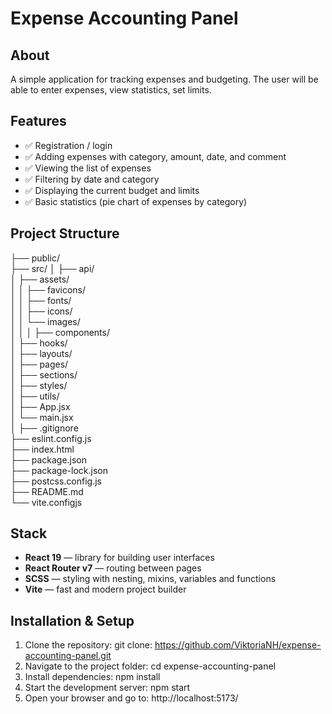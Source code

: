  # Expense Accounting Panel

## About
A simple application for tracking expenses and budgeting. The user will be able to enter expenses, view statistics, set limits.

## Features
- ✅ Registration / login
- ✅ Adding expenses with category, amount, date, and comment
- ✅ Viewing the list of expenses
- ✅ Filtering by date and category
- ✅ Displaying the current budget and limits
- ✅ Basic statistics (pie chart of expenses by category)

## Project Structure

├── public/               
├── src/
│   ├── api/   
│   ├── assets/          
│   │   ├── favicons/     
│   │   ├── fonts/        
│   │   ├── icons/        
│   │   └── images/       
│   │
│   ├── components/      
│   ├── hooks/        
│   ├── layouts/             
│   ├── pages/            
│   ├── sections/         
│   ├── styles/          
│   ├── utils/          
│   ├── App.jsx        
│   └── main.jsx           
│
├── .gitignore            
├── eslint.config.js    
├── index.html         
├── package.json           
├── package-lock.json     
├── postcss.config.js      
├── README.md              
└── vite.configjs   

## Stack
- **React 19** — library for building user interfaces
- **React Router v7** — routing between pages
- **SCSS** — styling with nesting, mixins, variables and functions
- **Vite** — fast and modern project builder

## Installation & Setup

1. Clone the repository:
 git clone: https://github.com/ViktoriaNH/expense-accounting-panel.git
2. Navigate to the project folder: cd expense-accounting-panel
3. Install dependencies: npm install
4. Start the development server: npm start
5. Open your browser and go to: http://localhost:5173/



